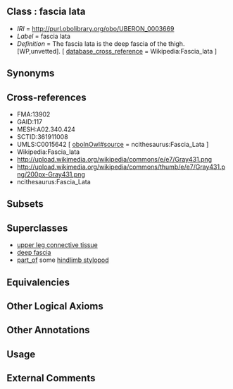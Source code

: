 
## Class : fascia lata

 * *IRI* = http://purl.obolibrary.org/obo/UBERON_0003669
 * *Label* = fascia lata
 * *Definition* = The fascia lata is the deep fascia of the thigh. [WP,unvetted]. [ [database_cross_reference](../../ef/oboInOwl#hasDbXref.md) = Wikipedia:Fascia_lata ]

## Synonyms


## Cross-references

 * FMA:13902
 * GAID:117
 * MESH:A02.340.424
 * SCTID:361911008
 * UMLS:C0015642 [ [oboInOwl#source](../../ce/oboInOwl#source.md) = ncithesaurus:Fascia_Lata ]
 * Wikipedia:Fascia_lata
 * http://upload.wikimedia.org/wikipedia/commons/e/e7/Gray431.png
 * http://upload.wikimedia.org/wikipedia/commons/thumb/e/e7/Gray431.png/200px-Gray431.png
 * ncithesaurus:Fascia_Lata

## Subsets


## Superclasses

 * [upper leg connective tissue](../../UBERON/66/UBERON_0004266.md)
 * [deep fascia](../../UBERON/36/UBERON_0011236.md)
 * [part_of](../../BFO/50/BFO_0000050.md) some [hindlimb stylopod](../../UBERON/76/UBERON_0000376.md)

## Equivalencies


## Other Logical Axioms


## Other Annotations


## Usage


## External Comments

